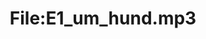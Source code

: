 ---
title: File:E1_um_hund.mp3
recording of: um hund
reading speed: slow
speaker: E
license: CC0
---